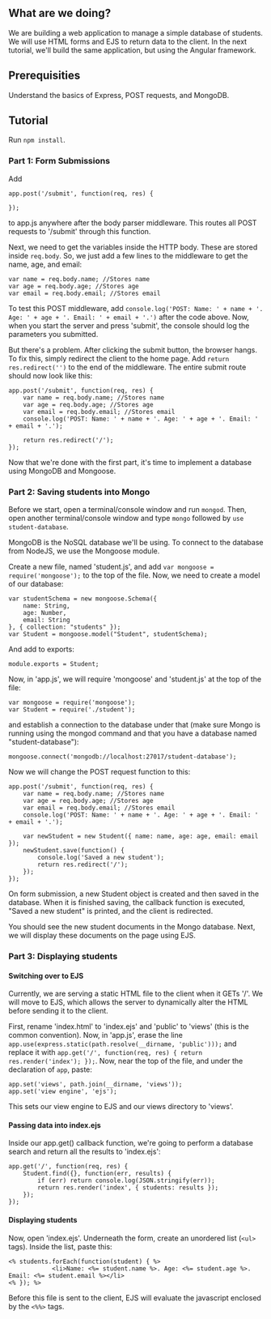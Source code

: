 ## What are we doing?

We are building a web application to manage a simple database of students. We will use HTML forms and EJS to return data to the client.
In the next tutorial, we'll build the same application, but using the Angular framework.

## Prerequisities

Understand the basics of Express, POST requests, and MongoDB.

## Tutorial

Run `npm install`.
### Part 1: Form Submissions
Add 

```
app.post('/submit', function(req, res) {
    
});
```
to app.js anywhere after the body parser middleware. This routes all POST requests to '/submit' through this function.

Next, we need to get the variables inside the HTTP body. These are stored inside `req.body`. So, we just add a few lines to the middleware to get the name, age, and email:
```
var name = req.body.name; //Stores name
var age = req.body.age; //Stores age
var email = req.body.email; //Stores email
```
To test this POST middleware, add `console.log('POST: Name: ' + name + '. Age: ' + age + '. Email: ' + email + '.')` after the code above. Now, when you start the server and press 'submit', the console should log the parameters you submitted.

But there's a problem. After clicking the submit button, the browser hangs. To fix this, simply redirect the client to the home page. Add `return res.redirect('')` to the end of the middleware. The entire submit route should now look like this:

```
app.post('/submit', function(req, res) {
    var name = req.body.name; //Stores name
    var age = req.body.age; //Stores age
    var email = req.body.email; //Stores email
    console.log('POST: Name: ' + name + '. Age: ' + age + '. Email: ' + email + '.');

    return res.redirect('/');
});
```

Now that we're done with the first part, it's time to implement a database using MongoDB and Mongoose.

### Part 2: Saving students into Mongo
Before we start, open a terminal/console window and run `mongod`. Then, open another terminal/console window and type `mongo` followed by `use student-database`.

MongoDB is the NoSQL database we'll be using. To connect to the database from NodeJS, we use the Mongoose module.

Create a new file, named 'student.js', and add `var mongoose = require('mongoose');` to the top of the file. Now, we need to create a model of our database:

```
var studentSchema = new mongoose.Schema({
	name: String,
    age: Number,
    email: String
}, { collection: "students" });
var Student = mongoose.model("Student", studentSchema);
```

And add to exports:

```
module.exports = Student;
```

Now, in 'app.js', we will require 'mongoose' and 'student.js' at the top of the file:

```
var mongoose = require('mongoose');
var Student = require('./student');
```

and establish a connection to the database under that (make sure Mongo is running using the mongod command and that you have a database named "student-database"):

```
mongoose.connect('mongodb://localhost:27017/student-database');
```

Now we will change the POST request function to this:

```
app.post('/submit', function(req, res) {
    var name = req.body.name; //Stores name
    var age = req.body.age; //Stores age
    var email = req.body.email; //Stores email
    console.log('POST: Name: ' + name + '. Age: ' + age + '. Email: ' + email + '.');

    var newStudent = new Student({ name: name, age: age, email: email });
    newStudent.save(function() {
        console.log('Saved a new student');
        return res.redirect('/');
    });
});
```

On form submission, a new Student object is created and then saved in the database. When it is finished saving, the callback function is executed, "Saved a new student" is printed, and the client is redirected.

You should see the new student documents in the Mongo database. Next, we will display these documents on the page using EJS.

### Part 3: Displaying students

#### Switching over to EJS
Currently, we are serving a static HTML file to the client when it GETs '/'. We will move to EJS, which allows the server to dynamically alter the HTML before sending it to the client.

First, rename 'index.html' to 'index.ejs' and 'public' to 'views' (this is the common convention). Now, in 'app.js', erase the line `app.use(express.static(path.resolve(__dirname, 'public')));`
and replace it with `app.get('/', function(req, res) { return res.render('index'); });`. Now, near the top of the file, and under the declaration of `app`, paste:
```
app.set('views', path.join(__dirname, 'views'));
app.set('view engine', 'ejs');
```
This sets our view engine to EJS and our views directory to 'views'.

#### Passing data into index.ejs
Inside our app.get() callback function, we're going to perform a database search and return all the results to 'index.ejs':
```
app.get('/', function(req, res) { 
    Student.find({}, function(err, results) {
        if (err) return console.log(JSON.stringify(err));
        return res.render('index', { students: results });
    });
});
```

#### Displaying students
Now, open 'index.ejs'. Underneath the form, create an unordered list (`<ul>` tags). Inside the list, paste this:
```
<% students.forEach(function(student) { %>
            <li>Name: <%= student.name %>. Age: <%= student.age %>. Email: <%= student.email %></li>
<% }); %>
```
Before this file is sent to the client, EJS will evaluate the javascript enclosed by the `<%%>` tags.
